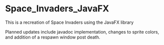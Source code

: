 # Space_Invaders_JavaFX

This is a recreation of Space Invaders using the JavaFX library

Planned updates include javadoc implementation, changes to sprite colors, and addition of a respawn window post death.
